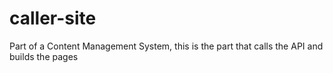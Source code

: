 # caller-site
Part of a Content Management System, this is the part that calls the API and builds the pages
